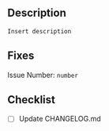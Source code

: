 ## Description
`Insert description`

## Fixes
Issue Number: `number`

## Checklist
- [ ] Update CHANGELOG.md

